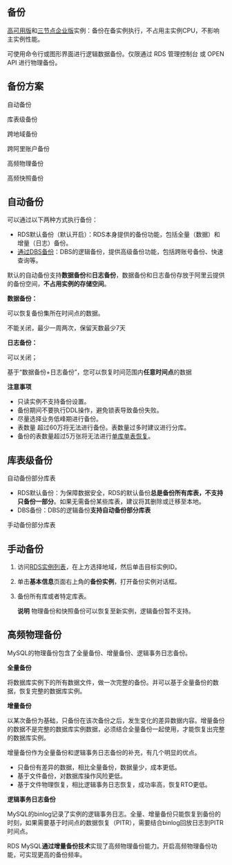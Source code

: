 ## 备份

[高可用版](https://help.aliyun.com/document_detail/127875.htm#concept-1443745)和[三节点企业版](https://help.aliyun.com/document_detail/51701.htm#concept-yqy-zvw-5db)实例：备份在备实例执行，不占用主实例CPU，不影响主实例性能。

可使用命令行或图形界面进行逻辑数据备份。仅限通过 RDS 管理控制台 或 OPEN API 进行物理备份。



## 备份方案

自动备份

库表级备份

跨地域备份

跨阿里账户备份

高频物理备份

高频快照备份

## 自动备份

可以通过以下两种方式执行备份：

- RDS默认备份（默认开启）：RDS本身提供的备份功能，包括全量（数据）和增量（日志）备份。
- [通过DBS备份](https://help.aliyun.com/document_detail/59133.htm#multiTask228)：DBS的逻辑备份，提供高级备份功能，包括跨账号备份、快速查询等。



默认的自动备份支持**数据备份**和**日志备份**，数据备份和日志备份存放于阿里云提供的备份空间，**不占用实例的存储空间**。

**数据备份：**

可以恢复备份集所在时间点的数据。

不能关闭，最少一周两次，保留天数最少7天

**日志备份：**

可以关闭；

基于“数据备份+日志备份”，您可以恢复时间范围内**任意时间点**的数据



**注意事项**

- 只读实例不支持备份设置。
- 备份期间不要执行DDL操作，避免锁表导致备份失败。
- 尽量选择业务低峰期进行备份。
- 表数量 超过60万将无法进行备份。表数量过多时建议进行分库。
- 备份的表数量超过5万张将无法进行[单库单表恢复](https://help.aliyun.com/document_detail/103175.htm#concept-ocr-swk-ngb)。

## 库表级备份

自动备份部分库表

- RDS默认备份：为保障数据安全，RDS的默认备份**总是备份所有库表，不支持只备份一部分**。如果无需备份某些库表，建议将其删除或迁移至本地。
- DBS备份：DBS的逻辑备份**支持自动备份部分库表**



手动备份部分库表

## 手动备份

1. 访问[RDS实例列表](https://rdsnext.console.aliyun.com/rdsList/basic)，在上方选择地域，然后单击目标实例ID。

2. 单击**基本信息**页面右上角的**备份实例**，打开备份实例对话框。

3. 备份所有库或者特定库表。

   **说明** 物理备份和快照备份可以恢复至新实例，逻辑备份暂不支持。



## 高频物理备份

MySQL的物理备份包含了全量备份、增量备份、逻辑事务日志备份。

**全量备份**

将数据库实例下的所有数据文件，做一次完整的备份。并可以基于全量备份的数据，恢复完整的数据库实例。

**增量备份**

以某次备份为基础，只备份在该次备份之后，发生变化的差异数据内容。增量备份的数据不是完整的数据库实例数据，必须结合全量备份一起使用，才能恢复出完整的数据库实例。

增量备份作为全量备份和逻辑事务日志备份的补充，有几个明显的优点。

- 只备份有差异的数据，相比全量备份，数据量少，成本更低。
- 基于文件备份，对数据库操作风险更低。
- 基于文件物理恢复，相比逻辑事务日志恢复，成功率高，恢复RTO更低。

**逻辑事务日志备份**

MySQL的binlog记录了实例的逻辑事务日志。全量、增量备份只能恢复到备份的时刻，如果需要基于时间点的数据恢复（PITR），需要结合binlog回放日志到PITR时间点。



RDS MySQL**通过增量备份技术**实现了高频物理备份能力。开启高频物理备份功能，可实现更高的备份频率。









